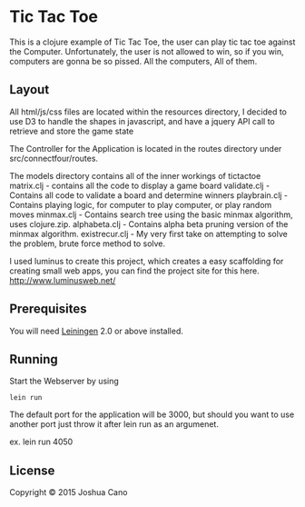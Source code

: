 # Tic Tac Toe

This is a clojure example of Tic Tac Toe, the user can play tic tac toe against the Computer. Unfortunately, the user is not allowed to win, so if you win, computers are gonna be so pissed. 
All the computers, All of them.

## Layout

All html/js/css files are located within the resources directory, I decided to use D3 to handle the shapes in javascript, and have a jquery API call to retrieve and store the game state

The Controller for the Application is located in the routes directory under src/connectfour/routes.

The models directory contains all of the inner workings of tictactoe
matrix.clj - contains all the code to display a game board 
validate.clj - Contains all code to validate a board and determine winners
playbrain.clj - Contains playing logic, for computer to play computer, or play random moves
minmax.clj - Contains search tree using the basic minmax algorithm, uses clojure.zip. 
alphabeta.clj - Contains alpha beta pruning version of the minmax algorithm.
existrecur.clj - My very first take on attempting to solve the problem, brute force method to solve.

I used luminus to create this project, which creates a easy scaffolding for creating small web apps, you can find the project site for this here. http://www.luminusweb.net/

## Prerequisites

You will need [Leiningen][1] 2.0 or above installed.

[1]: https://github.com/technomancy/leiningen

## Running

Start the Webserver by using

    lein run


The default port for the application will be 3000, but should you want to use another port just throw it after lein run as an argumenet.

   ex. lein run 4050

## License

Copyright © 2015 Joshua Cano
